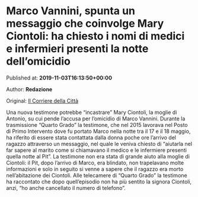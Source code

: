 
# Marco Vannini, spunta un messaggio che coinvolge Mary Ciontoli: ha chiesto i nomi di medici e infermieri presenti la notte dell’omicidio

Published at: **2019-11-03T16:13:50+00:00**

Author: **Redazione**

Original: [Il Corriere della Città](https://www.ilcorrieredellacitta.com/ultime-notizie/marco-vannini-spunta-un-messaggio-che-coinvolge-mary-ciontoli-ha-chiesto-i-nomi-di-medici-e-infermieri-presenti-la-notte-dellomicidio.html)

Una nuova testimone potrebbe “incastrare” Mary Ciontoli, la moglie di Antonio, su cui pende l’accusa per l’omicidio di Marco Vannini. Durante la trasmissione “Quarto Grado” la testimone, che nel 2015 lavorava nel Posto di Primo Intervento dove fu portato Marco nella notte tra il 17 e il 18 maggio, ha riferito di essere stata contattata dalla donna poche ore l’arrivo del ragazzo attraverso un messaggio, nel quale le veniva chiesto di “aiutarla nel far sapere al marito come si chiamavano il medico e le infermiere presenti quella notte al Pit”.
La testimone non era stata di grande aiuto alla moglie di Ciontoli: il Pit, dopo l’arrivo di Marco, era blindato, non trapelavano molte informazioni e solo in seguito si venne a sapere che il ragazzo era morto nell’abitazione dei Ciontoli.
Alle telecamere di “Quarto Grado” la testimone ha raccontato che dopo quell’episodio non ha più sentito la signora Ciontoli, anzi, “ho anche cancellato il numero di telefono”.
